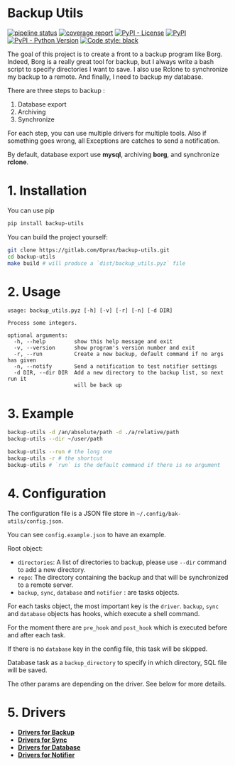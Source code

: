 Backup Utils
============


[![pipeline status](https://gitlab.com/Oprax/backup-utils/badges/master/pipeline.svg)](https://gitlab.com/Oprax/backup-utils/commits/master)
[![coverage report](https://gitlab.com/Oprax/backup-utils/badges/master/coverage.svg)](https://gitlab.com/Oprax/backup-utils/commits/master)
[![PyPI - License](https://img.shields.io/pypi/l/backup-utils.svg)](https://gitlab.com/Oprax/backup-utils/blob/master/LICENSE)
[![PyPI](https://img.shields.io/pypi/v/backup-utils.svg)](https://pypi.org/project/backup-utils/)
[![PyPI - Python Version](https://img.shields.io/pypi/pyversions/backup-utils.svg)](https://pypi.org/project/backup-utils/)
[![Code style: black](https://img.shields.io/badge/code%20style-black-000000.svg)](https://github.com/ambv/black)


The goal of this project is to create a front to a backup program like Borg.
Indeed, Borg is a really great tool for backup,
but I always write a bash script to specify directories I want to save.
I also use Rclone to synchronize my backup to a remote.
And finally, I need to backup my database.

There are three steps to backup :
1. Database export
2. Archiving
3. Synchronize

For each step, you can use multiple drivers for multiple tools.
Also if something goes wrong, all Exceptions are catches to send a notification.

By default, database export use **mysql**, archiving **borg**, and synchronize **rclone**.

# 1. Installation

You can use pip

```bash
pip install backup-utils
```

You can build the project yourself:

```bash
git clone https://gitlab.com/Oprax/backup-utils.git
cd backup-utils
make build # will produce a `dist/backup_utils.pyz` file
```

# 2. Usage

```
usage: backup_utils.pyz [-h] [-v] [-r] [-n] [-d DIR]

Process some integers.

optional arguments:
  -h, --help         show this help message and exit
  -v, --version      show program's version number and exit
  -r, --run          Create a new backup, default command if no args has given
  -n, --notify       Send a notification to test notifier settings
  -d DIR, --dir DIR  Add a new directory to the backup list, so next run it
                     will be back up
```
 
# 3. Example

```bash
backup-utils -d /an/absolute/path -d ./a/relative/path
backup-utils --dir ~/user/path

backup-utils --run # the long one
backup-utils -r # the shortcut
backup-utils # `run` is the default command if there is no argument
```

# 4. Configuration

The configuration file is a JSON file store in `~/.config/bak-utils/config.json`.

You can see `config.example.json` to have an example.

Root object:
 - `directories`: A list of directories to backup, please use `--dir` command to add a new directory.
 - `repo`: The directory containing the backup and that will be synchronized to a remote server.
 - `backup`, `sync`, `database` and `notifier` : are tasks objects.


For each tasks object, the most important key is the `driver`.
`backup`, `sync` and `database` objects has hooks, which execute a shell command.

For the moment there are `pre_hook` and `post_hook` which is executed before and after each task.

If there is no `database` key in the config file, this task will be skipped.

Database task as a `backup_directory` to specify in which directory, SQL file will be saved.

The other params are depending on the driver. See below for more details.

# 5. Drivers

 - **[Drivers for Backup](src/backup_utils/tasks/README.md)**
 - **[Drivers for Sync](src/backup_utils/syncs/README.md)**
 - **[Drivers for Database](src/backup_utils/databases/README.md)**
 - **[Drivers for Notifier](src/backup_utils/notifiers/README.md)**
